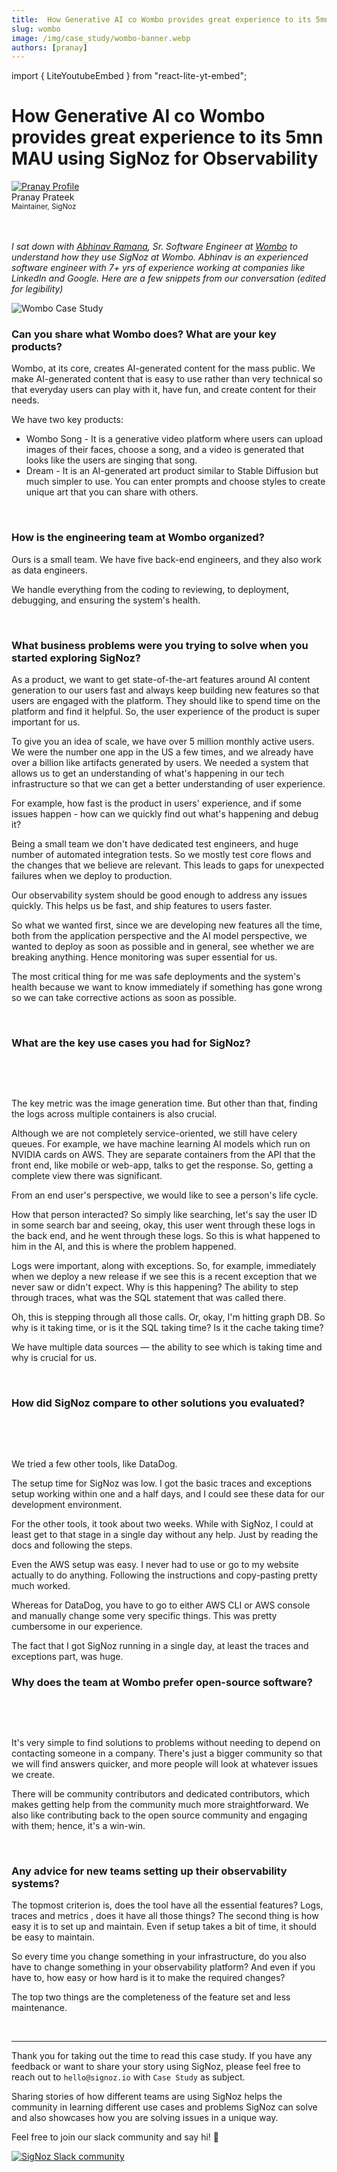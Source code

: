 ```yaml
---
title:  How Generative AI co Wombo provides great experience to its 5mn MAU using SigNoz for Observability
slug: wombo
image: /img/case_study/wombo-banner.webp
authors: [pranay]
---
```

import { LiteYoutubeEmbed } from "react-lite-yt-embed";

# How Generative AI co Wombo provides great experience to its 5mn MAU using SigNoz for Observability

<head>
  <link rel="canonical" href="https://signoz.io/case-study/wombo/"/>
  <meta property="og:image" content="https://signoz.io/img/case_study/wombo-banner.jpg"/>
  <meta name ="twitter:image" content="https://signoz.io/img/case_study/wombo-banner.jpg"/>
</head>

<div class="avatar">
  <a
    class="avatar__photo-link avatar__photo avatar__photo--lg"
    href="https://twitter.com/pranay01">
    <img
      alt="Pranay Profile"
      src="/img/authors/pranay_profile_pic.webp" />
  </a>
  <div class="avatar__intro">
    <div class="avatar__name">Pranay Prateek</div>
    <small class="avatar__subtitle">
      Maintainer, SigNoz
    </small>
  </div>
</div>

<br />
<br />


*I sat down with <a href ="https://www.linkedin.com/in/abhinavramana" rel="noopener noreferrer nofollow" target="_blank" >Abhinav Ramana</a>, Sr. Software Engineer at <a href = "https://wombo.ai" rel="noopener noreferrer nofollow" target="_blank" >Wombo</a> to understand how they use SigNoz at Wombo. Abhinav is an experienced software engineer with 7+ yrs of experience working at companies like LinkedIn and Google. Here are a few snippets from our conversation (edited for legibility)*


![Wombo Case Study](/img/case_study/wombo-banner.webp)



### Can you share what Wombo does? What are your key products?​
Wombo, at its core, creates AI-generated content for the mass public.
We make AI-generated content that is easy to use rather than very technical so that everyday users can play with it, have fun, and create content for their needs.

We have two key products:

- Wombo Song - It is a generative video platform where users can upload images of their faces, choose a song, and a video is generated that looks like the users are singing that song.
- Dream -  It is an AI-generated art product similar to Stable Diffusion but much simpler to use. You can enter prompts and choose styles to create unique art that you can share with others.
<p>&nbsp;</p>

### How is the engineering team at Wombo organized?​
Ours is a small team. We have five back-end engineers, and they also work as data engineers.

We handle everything from the coding to reviewing, to deployment, debugging, and ensuring the system's health.

<p>&nbsp;</p>

### What business problems were you trying to solve when you started exploring SigNoz?​

As a product, we want to get state-of-the-art features around AI content generation to our users fast and always keep building new features so that users are engaged with the platform. They should like to spend time on the platform and find it helpful. So, the user experience of the product is super important for us.

To give you an idea of scale, we have over 5 million monthly active users. We were the number one app in the US a few times, and we already have over a billion like artifacts generated by users. We needed a system that allows us to get an understanding of what's happening in our tech infrastructure so that we can get a better understanding of user experience. 

For example, how fast is the product in users' experience, and if some issues happen - how can we quickly find out what's happening and debug it?

Being a small team we don't have dedicated test engineers, and huge number of automated integration tests. So we mostly test core flows and the changes that we believe are relevant. This leads to gaps for unexpected failures when we deploy to production. 

Our observability system should be good enough to address any issues quickly. This helps us be fast, and ship features to users faster.

So what we wanted first, since we are developing new features all the time, both from the application perspective and the AI model perspective, we wanted to deploy as soon as possible and in general, see whether we are breaking anything.
Hence monitoring was super essential for us. 

The most critical thing for me was safe deployments and the system's health because we want to know immediately if something has gone wrong so we can take corrective actions as soon as possible.
<p>&nbsp;</p>

### What are the key use cases you had for SigNoz?​
<p>&nbsp;</p>

<LiteYoutubeEmbed id="vUpSEASieKs" mute={false} />
<p>&nbsp;</p>

 
The key metric was the image generation time. But other than that, finding the logs across multiple containers is also crucial.

Although we are not completely service-oriented, we still have celery queues. For example, we have machine learning AI models which run on NVIDIA cards on AWS. They are separate containers from the API that the front end, like mobile or web-app, talks to get the response. So, getting a complete view there was significant.

From an end user's perspective, we would like to see a person's life cycle.

How that person interacted? So simply like searching, let's say the user ID in some search bar and seeing, okay, this user went through these logs in the back end, and he went through these logs. So this is what happened to him in the AI, and this is where the problem happened.

Logs were important, along with exceptions. So, for example, immediately when we deploy a new release if we see this is a recent exception that we never saw or didn't expect. Why is this happening? The ability to step through traces, what was the SQL statement that was called there.

Oh, this is stepping through all those calls. Or, okay, I'm hitting graph DB. So why is it taking time, or is it the SQL taking time? Is it the cache taking time?

We have multiple data sources — the ability to see which is taking time and why is crucial for us.
<p>&nbsp;</p>

 
### How did SigNoz compare to other solutions you evaluated?​
<p>&nbsp;</p>

<LiteYoutubeEmbed id="cuRyrvZpYV4" mute={false} />

<p>&nbsp;</p>
 
We tried a few other tools, like DataDog.


The setup time for SigNoz was low. I got the basic traces and exceptions setup working within one and a half days, and I could see these data for our development environment.

For the other tools, it took about two weeks. While with SigNoz, I could at least get to that stage in a single day without any help. Just by reading the docs and following the steps.

Even the AWS setup was easy. I never had to use or go to my website actually to do anything. Following the instructions and copy-pasting pretty much worked.

Whereas for DataDog, you have to go to either AWS CLI or AWS console and manually change some very specific things. This was pretty cumbersome in our experience.

The fact that I got SigNoz running in a single day, at least the traces and exceptions part, was huge.


### Why does the team at Wombo prefer open-source software?​

<p>&nbsp;</p>


<LiteYoutubeEmbed id="AO3tpixbf8M" mute={false} />

<p>&nbsp;</p>

It's very simple to find solutions to problems without needing to depend on contacting someone in a company. There's just a bigger community so that we will find answers quicker, and more people will look at whatever issues we create.

There will be community contributors and dedicated contributors, which makes getting help from the community much more straightforward. We also like contributing back to the open source community and engaging with them; hence, it's a win-win.

<p>&nbsp;</p>

### Any advice for new teams setting up their observability systems?​
The topmost criterion is, does the tool have all the essential features? Logs, traces and metrics , does it have all those things?
The second thing is how easy it is to set up and maintain. Even if setup takes a bit of time, it should be easy to maintain.

So every time you change something in your infrastructure, do you also have to change something in your observability platform? And even if you have to, how easy or how hard is it to make the required changes?

The top two things are the completeness of the feature set and less maintenance.

<p>&nbsp;</p>

---

Thank you for taking out the time to read this case study. If you have any feedback or want to share your story using SigNoz, please feel free to reach out to `hello@signoz.io` with `Case Study` as subject.

Sharing stories of how different teams are using SigNoz helps the community in learning different use cases and problems SigNoz can solve and also showcases how you are solving issues in a unique way.

Feel free to join our slack community and say hi! 👋

[![SigNoz Slack community](/img/blog/common/join_slack_cta.png)](https://signoz.io/slack)
